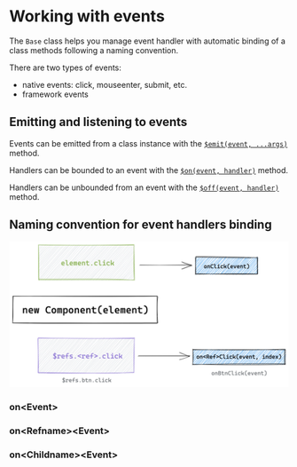 # Working with events

The `Base` class helps you manage event handler with automatic binding of a class methods following a naming convention.

There are two types of events:

- native events: click, mouseenter, submit, etc.
- framework events

## Emitting and listening to events

Events can be emitted from a class instance with the [`$emit(event, ...args)`](/api/instance-methods.html#emit-event-args) method.

Handlers can be bounded to an event with the [`$on(event, handler)`](/api/instance-methods.html#on-event-callback) method.

Handlers can be unbounded from an event with the [`$off(event, handler)`](/api/instance-methods.html#off-event-callback) method.

## Naming convention for event handlers binding

![Events diagram](../../assets/events-diagram.png)

### on\<Event>

### on\<Refname>\<Event>

### on\<Childname>\<Event>
